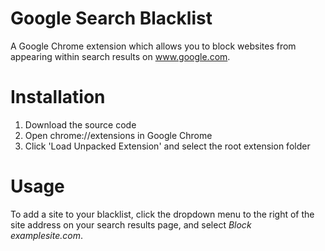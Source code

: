 # Google Search Blacklist
A Google Chrome extension which allows you to block websites from appearing within search results on www.google.com.

# Installation
1. Download the source code
2. Open chrome://extensions in Google Chrome
3. Click 'Load Unpacked Extension' and select the root extension folder

# Usage
To add a site to your blacklist, click the dropdown menu to the right of the site address on your search results page, and select *Block examplesite.com*.